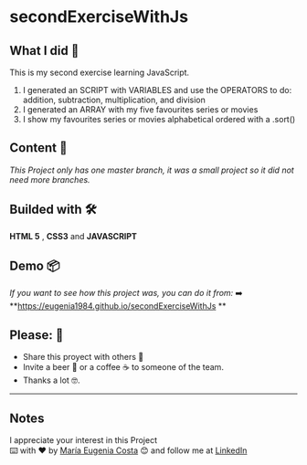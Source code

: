 # secondExerciseWithJs

## What I did 🚀

This is my second exercise learning JavaScript. <br/>
1. I generated an SCRIPT with VARIABLES and use the OPERATORS to do: addition, subtraction,  multiplication, and division <br/>
2. I generated an ARRAY with my five favourites series or movies <br/>
3. I show my favourites series or movies alphabetical ordered with a .sort()


## Content 🚀

_This Project only has one master branch, it was a small project so it did not need more branches._

## Builded with 🛠️

**HTML 5** ,  **CSS3** and **JAVASCRIPT** 

## Demo 📦
_If you want to see how this project was, you can do it from:_
:arrow_right: **https://eugenia1984.github.io/secondExerciseWithJs **

## Please: 🎁

* Share this proyect with others 📢
* Invite a beer 🍺 or a coffee ☕  to someone of the team. 
* Thanks a lot 🤓.

---
## Notes
I appreciate your interest in this Project <br/>
⌨️ with ❤️ by [María Eugenia Costa](https://github.com/eugenia1984) 😊 and follow me at [LinkedIn]( http://www.linkedin.com/in/maríaeugeniacosta) 

